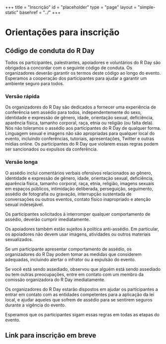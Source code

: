 +++
title = "Inscrição"
id = "placeholder"
type = "page"
layout = "simple-static"
basehref = "../"
+++

# Orientações para inscrição

## Código de conduta do R Day

Todos os participantes, palestrantes, apoiadores e voluntários do R Day
são obrigados a concordar com o seguinte código de conduta. Os
organizadores deverão garantir os termos deste código ao longo do
evento. Esperamos a cooperação dos participantes para ajudar a garantir
um ambiente seguro para todos.

### Versão rápida

Os organizadores do R Day são dedicados a fornecer uma experiência de
conferência sem assédio para todos, independentemente do sexo,
identidade e expressão de gênero, idade, orientação sexual, deficiência,
aparência física, tamanho corporal, raça, etnia ou religião (ou falta
dela). Nós não toleramos o assédio aos participantes do R Day de
qualquer forma. Linguagem sexual e imagens não são apropriadas para
qualquer local do evento, incluindo conferências, tutoriais,
apresentações, Twitter e outras mídias online. Os participantes do R Day
que violarem essas regras podem ser sancionados ou expulsos da
conferência.

### Versão longa

O assédio inclui comentários verbais ofensivos relacionados ao gênero,
identidade e expressão de gênero, idade, orientação sexual, deficiência,
aparência física, tamanho corporal, raça, etnia, religião, imagens
sexuais em espaços públicos, intimidação deliberada, perseguição,
seguimento, assédio de fotografia ou gravação, interrupção sustentada de
conversações ou outros eventos, contato físico inapropriado e atenção
sexual indesejável.

Os participantes solicitados à interromper qualquer comportamento de
assédio, deverão cumprir imediatamente.

Os apoiadores também estão sujeitos à política anti-assédio. Em
particular, os apoiadores não devem usar imagens, atividades ou
outros materiais sexualizados.

Se um participante apresentar comportamento de assédio, os organizadores
do R Day podem tomar as medidas que considerem adequadas, incluindo
alertar o infrator ou a expulsão do evento.

Se você está sendo assediado, observou que alguém está sendo assediado
ou tem outras preocupações, entre em contato com um membro da comissão
organizadora do R Day imediatamente.

Os organizadores do R Day estarão dispostos em ajudar os participantes a
entrar em contato com as entidades competentes para a aplicação da lei
local, e ajudar aqueles que sofrem de assédio para se sentirem seguros
durante a vigência do evento.

Esperamos que os participantes sigam essas regras em todas as etapas do
evento.

## Link para inscrição em breve
